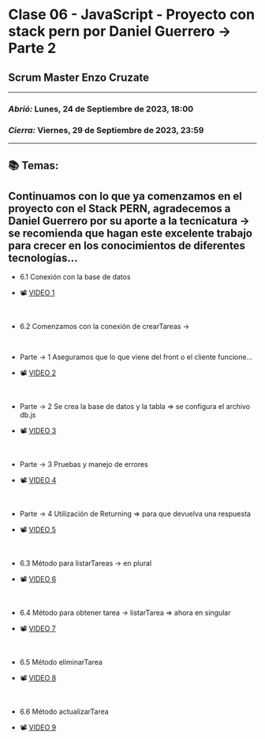 # Clase 06 - JavaScript - Proyecto con stack pern por Daniel Guerrero -> Parte 2
## Scrum Master Enzo Cruzate

---

### *Abrió:* Lunes, 24 de Septiembre de 2023, 18:00
### *Cierra:* Viernes, 29 de Septiembre de 2023, 23:59

---

## 📚 Temas:

## Continuamos con lo que ya comenzamos en el proyecto con el Stack PERN, agradecemos a Daniel Guerrero por su aporte a la tecnicatura -> se recomienda que hagan este excelente trabajo para crecer en los conocimientos de diferentes tecnologías...

- 6.1 Conexión con la base de datos

- 📽 [VIDEO 1](https://drive.google.com/file/d/1y9HWJMrzZemqvPTxjqWj-2VXZYg11yz9/view)

<br>

- 6.2 Comenzamos con la conexión de crearTareas ->

<br>

- Parte -> 1 Aseguramos que lo que viene del front o el cliente funcione...

- 📽 [VIDEO 2](https://drive.google.com/file/d/1SF3Tfm27wTjLD8rwCup774np01kaq4lh/view)

<br>

- Parte -> 2 Se crea la base de datos y la tabla => se configura el archivo db.js

- 📽 [VIDEO 3](https://drive.google.com/file/d/1yQLSDQwk0RdnZmbcet941zw_WA1Dwp02/view)

<br>

- Parte -> 3 Pruebas y manejo de errores

- 📽 [VIDEO 4](https://drive.google.com/file/d/195QaZPCVfMdu9pyjhKAqF7JE6WaQ_4-B/view)

<br>

- Parte -> 4 Utilización de Returning => para que devuelva una respuesta

- 📽 [VIDEO 5](https://drive.google.com/file/d/1VzeouNNgl8Isp7gtSPaSKn8ExNdj60iW/view)

<br>

- 6.3 Método para listarTareas -> en plural

- 📽 [VIDEO 6](https://drive.google.com/file/d/1l36iVoFIept8ahgrWizBg9J_3E8RYHIt/view)

<br>

- 6.4 Método para obtener tarea -> listarTarea => ahora en singular

- 📽 [VIDEO 7](https://drive.google.com/file/d/15EAd-Jh5Z78DH3kOk8oVNtC4tN7A6nRG/view)

<br>

- 6.5 Método eliminarTarea
  
- 📽 [VIDEO 8](https://drive.google.com/file/d/1ugijjy9d3q0BO-afLLtQ9hHJBTTsNp1s/view)

<br>

- 6.6 Método actualizarTarea

- 📽 [VIDEO 9](https://drive.google.com/file/d/1Zg7hxW4RTtyjd3YaDUvqulVN8_t0CApW/view)

<br>
